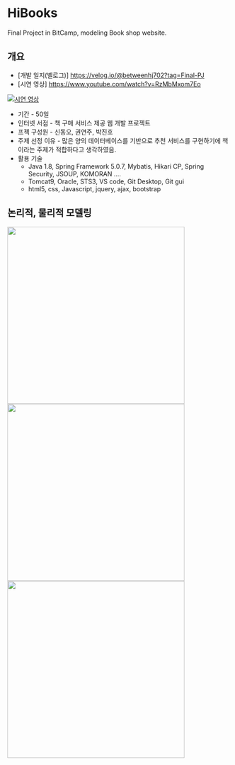 # HiBooks
Final Project in BitCamp, modeling Book shop website.

## 개요

 - [개발 일지(벨로그)] https://velog.io/@betweenhj702?tag=Final-PJ
 - [시연 영상] https://www.youtube.com/watch?v=RzMbMxom7Eo
 
[![시연 영상](https://img.youtube.com/vi/RzMbMxom7Eo/0.jpg)](https://www.youtube.com/watch?v=RzMbMxom7Eo)
 
 - 기간 - 50일
 - 인터넷 서점 - 책 구매 서비스 제공 웹 개발 프로젝트
 - 프젝 구성원 - 신동오, 권연주, 박진호
 - 주제 선정 이유 - 많은 양의 데이터베이스를 기반으로 추천 서비스를 구현하기에 책이라는 주제가 적합하다고 생각하였음.
 - 활용 기술 
   * Java 1.8, Spring Framework 5.0.7, Mybatis, Hikari CP, Spring Security, JSOUP, KOMORAN ....
   * Tomcat9, Oracle, STS3, VS code, Git Desktop, Git gui
   * html5, css, Javascript, jquery, ajax, bootstrap
   
## 논리적, 물리적 모델링
<!--![회원, 책 테이블](https://user-images.githubusercontent.com/75344320/114050646-6bd58000-98c7-11eb-945f-3dcf292d5b77.PNG)![게시판 테이블](https://user-images.githubusercontent.com/75344320/114050624-65470880-98c7-11eb-8022-a3f095416ec9.PNG)![구매 테이블](https://user-images.githubusercontent.com/75344320/114050662-6ed07080-98c7-11eb-8544-ee56663a08f4.PNG)-->
<img src="https://user-images.githubusercontent.com/75344320/114050646-6bd58000-98c7-11eb-945f-3dcf292d5b77.PNG" width="400px"><img src="https://user-images.githubusercontent.com/75344320/114050662-6ed07080-98c7-11eb-8544-ee56663a08f4.PNG" width="400px"><img src="https://user-images.githubusercontent.com/75344320/114050624-65470880-98c7-11eb-8022-a3f095416ec9.PNG" width="400px">

## 





